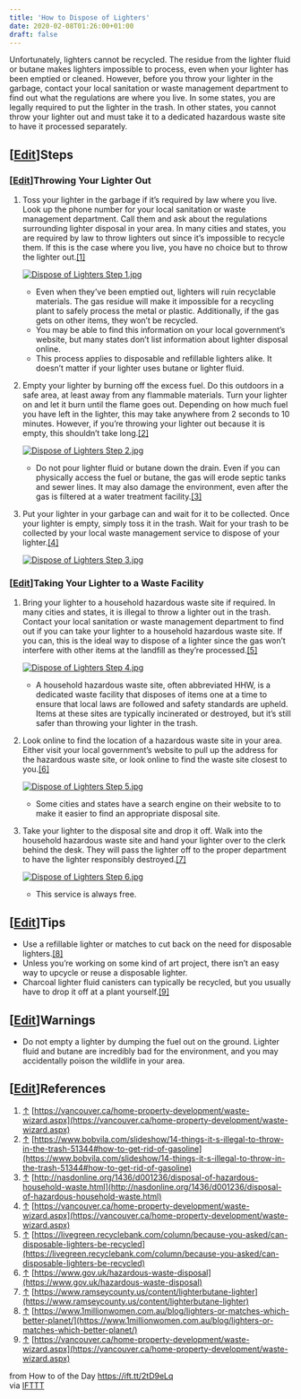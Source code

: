 ```yaml
---
title: 'How to Dispose of Lighters'
date: 2020-02-08T01:26:00+01:00
draft: false
---
```


Unfortunately, lighters cannot be recycled. The residue from the lighter fluid or butane makes lighters impossible to process, even when your lighter has been emptied or cleaned. However, before you throw your lighter in the garbage, contact your local sanitation or waste management department to find out what the regulations are where you live. In some states, you are legally required to put the lighter in the trash. In other states, you cannot throw your lighter out and must take it to a dedicated hazardous waste site to have it processed separately.

\[[Edit](https://www.wikihow.com/index.php?title=Dispose-of-Lighters&action=edit&section=1 "Edit section: Steps")\]Steps
------------------------------------------------------------------------------------------------------------------------

### \[[Edit](https://www.wikihow.com/index.php?title=Dispose-of-Lighters&action=edit&section=2 "Edit section: Throwing Your Lighter Out")\]Throwing Your Lighter Out

1.  Toss your lighter in the garbage if it’s required by law where you live. Look up the phone number for your local sanitation or waste management department. Call them and ask about the regulations surrounding lighter disposal in your area. In many cities and states, you are required by law to throw lighters out since it’s impossible to recycle them. If this is the case where you live, you have no choice but to throw the lighter out.[\[1\]](#_note-1)
    
    [![Dispose of Lighters Step 1.jpg](https://www.wikihow.com/images/thumb/7/71/Dispose-of-Lighters-Step-1.jpg/aid11582350-v4-728px-Dispose-of-Lighters-Step-1.jpg)](https://www.wikihow.com/Image:Dispose-of-Lighters-Step-1.jpg)
    
    *   Even when they’ve been emptied out, lighters will ruin recyclable materials. The gas residue will make it impossible for a recycling plant to safely process the metal or plastic. Additionally, if the gas gets on other items, they won’t be recycled.
    *   You may be able to find this information on your local government’s website, but many states don’t list information about lighter disposal online.
    *   This process applies to disposable and refillable lighters alike. It doesn’t matter if your lighter uses butane or lighter fluid.
2.  Empty your lighter by burning off the excess fuel. Do this outdoors in a safe area, at least away from any flammable materials. Turn your lighter on and let it burn until the flame goes out. Depending on how much fuel you have left in the lighter, this may take anywhere from 2 seconds to 10 minutes. However, if you’re throwing your lighter out because it is empty, this shouldn’t take long.[\[2\]](#_note-2)
    
    [![Dispose of Lighters Step 2.jpg](https://www.wikihow.com/images/thumb/9/92/Dispose-of-Lighters-Step-2.jpg/aid11582350-v4-728px-Dispose-of-Lighters-Step-2.jpg)](https://www.wikihow.com/Image:Dispose-of-Lighters-Step-2.jpg)
    
    *   Do not pour lighter fluid or butane down the drain. Even if you can physically access the fuel or butane, the gas will erode septic tanks and sewer lines. It may also damage the environment, even after the gas is filtered at a water treatment facility.[\[3\]](#_note-3)
3.  Put your lighter in your garbage can and wait for it to be collected. Once your lighter is empty, simply toss it in the trash. Wait for your trash to be collected by your local waste management service to dispose of your lighter.[\[4\]](#_note-4)
    
    [![Dispose of Lighters Step 3.jpg](https://www.wikihow.com/images/thumb/3/30/Dispose-of-Lighters-Step-3.jpg/aid11582350-v4-728px-Dispose-of-Lighters-Step-3.jpg)](https://www.wikihow.com/Image:Dispose-of-Lighters-Step-3.jpg)
    

### \[[Edit](https://www.wikihow.com/index.php?title=Dispose-of-Lighters&action=edit&section=3 "Edit section: Taking Your Lighter to a Waste Facility")\]Taking Your Lighter to a Waste Facility

1.  Bring your lighter to a household hazardous waste site if required. In many cities and states, it is illegal to throw a lighter out in the trash. Contact your local sanitation or waste management department to find out if you can take your lighter to a household hazardous waste site. If you can, this is the ideal way to dispose of a lighter since the gas won’t interfere with other items at the landfill as they’re processed.[\[5\]](#_note-5)
    
    [![Dispose of Lighters Step 4.jpg](https://www.wikihow.com/images/thumb/7/7e/Dispose-of-Lighters-Step-4.jpg/aid11582350-v4-728px-Dispose-of-Lighters-Step-4.jpg)](https://www.wikihow.com/Image:Dispose-of-Lighters-Step-4.jpg)
    
    *   A household hazardous waste site, often abbreviated HHW, is a dedicated waste facility that disposes of items one at a time to ensure that local laws are followed and safety standards are upheld. Items at these sites are typically incinerated or destroyed, but it’s still safer than throwing your lighter in the trash.
2.  Look online to find the location of a hazardous waste site in your area. Either visit your local government’s website to pull up the address for the hazardous waste site, or look online to find the waste site closest to you.[\[6\]](#_note-6)
    
    [![Dispose of Lighters Step 5.jpg](https://www.wikihow.com/images/thumb/a/af/Dispose-of-Lighters-Step-5.jpg/aid11582350-v4-728px-Dispose-of-Lighters-Step-5.jpg)](https://www.wikihow.com/Image:Dispose-of-Lighters-Step-5.jpg)
    
    *   Some cities and states have a search engine on their website to to make it easier to find an appropriate disposal site.
3.  Take your lighter to the disposal site and drop it off. Walk into the household hazardous waste site and hand your lighter over to the clerk behind the desk. They will pass the lighter off to the proper department to have the lighter responsibly destroyed.[\[7\]](#_note-7)
    
    [![Dispose of Lighters Step 6.jpg](https://www.wikihow.com/images/thumb/4/49/Dispose-of-Lighters-Step-6.jpg/aid11582350-v4-728px-Dispose-of-Lighters-Step-6.jpg)](https://www.wikihow.com/Image:Dispose-of-Lighters-Step-6.jpg)
    
    *   This service is always free.

\[[Edit](https://www.wikihow.com/index.php?title=Dispose-of-Lighters&action=edit&section=4 "Edit section: Tips")\]Tips
----------------------------------------------------------------------------------------------------------------------

*   Use a refillable lighter or matches to cut back on the need for disposable lighters.[\[8\]](#_note-8)
*   Unless you’re working on some kind of art project, there isn’t an easy way to upcycle or reuse a disposable lighter.
*   Charcoal lighter fluid canisters can typically be recycled, but you usually have to drop it off at a plant yourself.[\[9\]](#_note-9)

\[[Edit](https://www.wikihow.com/index.php?title=Dispose-of-Lighters&action=edit&section=5 "Edit section: Warnings")\]Warnings
------------------------------------------------------------------------------------------------------------------------------

*   Do not empty a lighter by dumping the fuel out on the ground. Lighter fluid and butane are incredibly bad for the environment, and you may accidentally poison the wildlife in your area.

\[[Edit](https://www.wikihow.com/index.php?title=Dispose-of-Lighters&action=edit&section=6 "Edit section: References")\]References
----------------------------------------------------------------------------------------------------------------------------------

1.  [↑](#_ref-1) [https://vancouver.ca/home-property-development/waste-wizard.aspx](https://vancouver.ca/home-property-development/waste-wizard.aspx)
2.  [↑](#_ref-2) [https://www.bobvila.com/slideshow/14-things-it-s-illegal-to-throw-in-the-trash-51344#how-to-get-rid-of-gasoline](https://www.bobvila.com/slideshow/14-things-it-s-illegal-to-throw-in-the-trash-51344#how-to-get-rid-of-gasoline)
3.  [↑](#_ref-3) [http://nasdonline.org/1436/d001236/disposal-of-hazardous-household-waste.html](http://nasdonline.org/1436/d001236/disposal-of-hazardous-household-waste.html)
4.  [↑](#_ref-4) [https://vancouver.ca/home-property-development/waste-wizard.aspx](https://vancouver.ca/home-property-development/waste-wizard.aspx)
5.  [↑](#_ref-5) [https://livegreen.recyclebank.com/column/because-you-asked/can-disposable-lighters-be-recycled](https://livegreen.recyclebank.com/column/because-you-asked/can-disposable-lighters-be-recycled)
6.  [↑](#_ref-6) [https://www.gov.uk/hazardous-waste-disposal](https://www.gov.uk/hazardous-waste-disposal)
7.  [↑](#_ref-7) [https://www.ramseycounty.us/content/lighterbutane-lighter](https://www.ramseycounty.us/content/lighterbutane-lighter)
8.  [↑](#_ref-8) [https://www.1millionwomen.com.au/blog/lighters-or-matches-which-better-planet/](https://www.1millionwomen.com.au/blog/lighters-or-matches-which-better-planet/)
9.  [↑](#_ref-9) [https://vancouver.ca/home-property-development/waste-wizard.aspx](https://vancouver.ca/home-property-development/waste-wizard.aspx)

  
  
from How to of the Day https://ift.tt/2tD9eLq  
via [IFTTT](https://ifttt.com/?ref=da&site=blogger)